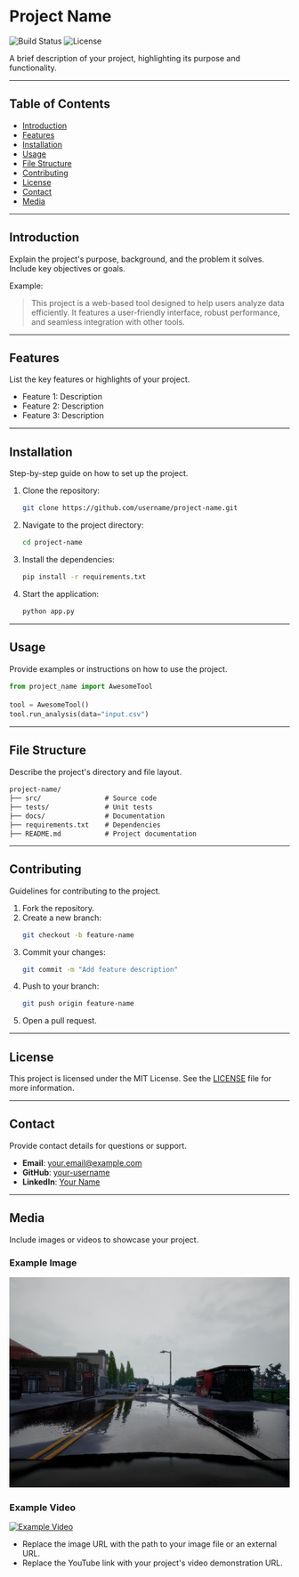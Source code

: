 # **Project Name**

![Build Status](https://img.shields.io/badge/build-passing-brightgreen)
![License](https://img.shields.io/badge/license-MIT-blue)

A brief description of your project, highlighting its purpose and functionality.

---

## **Table of Contents**

- [Introduction](#introduction)
- [Features](#features)
- [Installation](#installation)
- [Usage](#usage)
- [File Structure](#file-structure)
- [Contributing](#contributing)
- [License](#license)
- [Contact](#contact)
- [Media](#media)

---

## **Introduction**

Explain the project's purpose, background, and the problem it solves. Include key objectives or goals.

Example:

> This project is a web-based tool designed to help users analyze data efficiently. It features a user-friendly interface, robust performance, and seamless integration with other tools.

---

## **Features**

List the key features or highlights of your project.

- Feature 1: Description
- Feature 2: Description
- Feature 3: Description

---

## **Installation**

Step-by-step guide on how to set up the project.

1. Clone the repository:
   ```bash
   git clone https://github.com/username/project-name.git
   ```
2. Navigate to the project directory:
   ```bash
   cd project-name
   ```
3. Install the dependencies:
   ```bash
   pip install -r requirements.txt
   ```
4. Start the application:
   ```bash
   python app.py
   ```

---

## **Usage**

Provide examples or instructions on how to use the project.

```python
from project_name import AwesomeTool

tool = AwesomeTool()
tool.run_analysis(data="input.csv")
```

---

## **File Structure**

Describe the project's directory and file layout.

```plaintext
project-name/
├── src/                # Source code
├── tests/              # Unit tests
├── docs/               # Documentation
├── requirements.txt    # Dependencies
├── README.md           # Project documentation
```

---

## **Contributing**

Guidelines for contributing to the project.

1. Fork the repository.
2. Create a new branch:
   ```bash
   git checkout -b feature-name
   ```
3. Commit your changes:
   ```bash
   git commit -m "Add feature description"
   ```
4. Push to your branch:
   ```bash
   git push origin feature-name
   ```
5. Open a pull request.

---

## **License**

This project is licensed under the MIT License. See the [LICENSE](LICENSE) file for more information.

---

## **Contact**

Provide contact details for questions or support.

- **Email**: your.email@example.com
- **GitHub**: [your-username](https://github.com/your-username)
- **LinkedIn**: [Your Name](https://linkedin.com/in/your-name)

---

## **Media**

Include images or videos to showcase your project.

### Example Image

![Example Screenshot](https://github.com/Kane-ouvic/CARLA_Segmentation/blob/main/result/imgs/1.png)

### Example Video

[![Example Video](https://img.youtube.com/vi/dQw4w9WgXcQ/0.jpg)](https://www.youtube.com/watch?v=dQw4w9WgXcQ "Example Video")

- Replace the image URL with the path to your image file or an external URL.
- Replace the YouTube link with your project's video demonstration URL.
